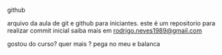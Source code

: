 github

arquivo da aula de git e github para iniciantes.
este é um repositorio para realizar commit inicial
saiba  mais em [rodrigo.neves1989@gmail.com](http://olamarilenemundo.com.br)

gostou do curso? quer mais ? pega no meu e balanca
